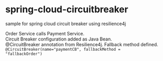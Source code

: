 # spring-cloud-circuitbreaker
sample for spring cloud circuit breaker using resilience4j

Order Service calls Payment Service.<br>
Circuit Breaker configuration added as Java Bean.<br>
@CircuitBreaker annotation from Resilience4j. Fallback method defined.<br>
<code>@CircuitBreaker(name="paymentCB", fallbackMethod = "fallbackOrder")</code>
